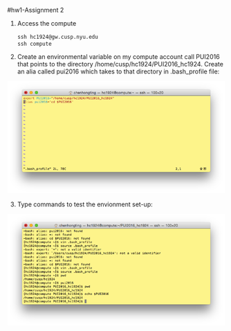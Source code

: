 #hw1-Assignment 2
1. Access the compute
	```
	ssh hc1924@gw.cusp.nyu.edu
	ssh compute
	```
2. Create an environmental variable on my compute account call PUI2016 that points to the directory 
/home/cusp/hc1924/PUI2016_hc1924. Create an alia called pui2016 which takes to that directory in .bash_profile file:

![Screenshot 1 Assignment 2: my .bash_profile](HW1_SS1.png)

3. Type commands to test the envionment set-up:

![Screenshot 1 Assignment 2: my .set up](HW1_SS2.png)